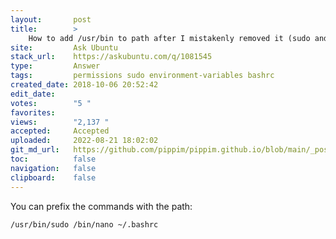 ```yaml
---
layout:       post
title:        >
    How to add /usr/bin to path after I mistakenly removed it (sudo and nano are no longer in path)
site:         Ask Ubuntu
stack_url:    https://askubuntu.com/q/1081545
type:         Answer
tags:         permissions sudo environment-variables bashrc
created_date: 2018-10-06 20:52:42
edit_date:    
votes:        "5 "
favorites:    
views:        "2,137 "
accepted:     Accepted
uploaded:     2022-08-21 18:02:02
git_md_url:   https://github.com/pippim/pippim.github.io/blob/main/_posts/2018/2018-10-06-How-to-add-_usr_bin-to-path-after-I-mistakenly-removed-it-_sudo-and-nano-are-no-longer-in-path_.md
toc:          false
navigation:   false
clipboard:    false
---
```


You can prefix the commands with the path:

``` 
/usr/bin/sudo /bin/nano ~/.bashrc
```
